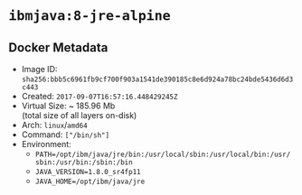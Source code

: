 # `ibmjava:8-jre-alpine`

## Docker Metadata

- Image ID: `sha256:bbb5c6961fb9cf700f903a1541de390185c8e6d924a78bc24bde5436d6d3c443`
- Created: `2017-09-07T16:57:16.448429245Z`
- Virtual Size: ~ 185.96 Mb  
  (total size of all layers on-disk)
- Arch: `linux`/`amd64`
- Command: `["/bin/sh"]`
- Environment:
  - `PATH=/opt/ibm/java/jre/bin:/usr/local/sbin:/usr/local/bin:/usr/sbin:/usr/bin:/sbin:/bin`
  - `JAVA_VERSION=1.8.0_sr4fp11`
  - `JAVA_HOME=/opt/ibm/java/jre`
